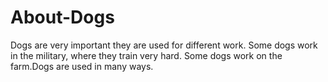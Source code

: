 # About-Dogs

Dogs are very important they are used for different work.
Some dogs work in the military, where they train very hard.
Some dogs work on the farm.Dogs are used in many ways.




